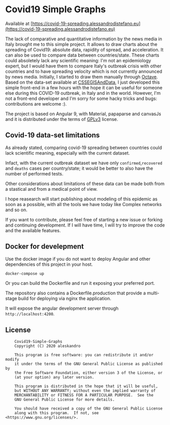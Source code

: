 # Covid19 Simple Graphs

Available at [https://covid-19-spreading.alessandrodistefano.eu](https://covid-19-spreading.alessandrodistefano.eu)

The lack of comparative and quantitative information by the news media in Italy brought 
me to this simple project.
It allows to draw charts about the spreading of Covid19: 
absolute data, rapidity of spread, and acceleration.
It can also be used to compare data between countries/state.
These charts could absoletely lack any scientific meaning: 
I'm not an epidemiology expert, but I would have them to compare Italy's outbreak crisis
with other countries 
and to have spreading velocity which is not currently announced by news media.
Initially, I started to draw them manually through 
[Octave](https://www.gnu.org/software/octave/).
Based on the data-set available at
[CSSEGISAndData](https://github.com/CSSEGISandData/COVID-19), 
I just developed this simple front-end in a few hours with the hope it 
can be useful for someone else during this COVID-19 outbreak, in Italy and in the world.
However, I'm not a front-end developer and I'm sorry for some hacky 
tricks and bugs: contributions are welcome :).


The project is based on Angular 9, with Material, papaparse and canvasJs 
and it is distributed under the terms of 
[GPLv3](https://github.com/aleskandro/covid19-charts-spreading-rapidity/blob/master/LICENSE) license.

## Covid-19 data-set limitations

As already stated, comparing covid-19 spreading between countries could lack
scientific meaning, especially with the current dataset.

Infact, with the current outbreak dataset we have only `confirmed`,`recovered` and `deaths` cases per country/state;
it would be better to also have the number of performed tests. 

Other considerations about limitations of these data can be made both from a stastical 
and from a medical point of view.

I hope reasearch will start publishing about modeling of this epidemic as soon as a possible,
with all the tools we have today like Complex networks and so on.

If you want to contribute, please feel free of starting a new issue or forking and continuing development. 
If I will have time, I will try to improve the code and the available features.

## Docker for develepment

Use the docker image if you do not want to deploy Angular and other dependencies of this project in your host.

```bash
docker-compose up
```

Or you can build the Dockerfile and run it exposing your preferred port.

The repository also contains a Dockerfile.production that provide a multi-stage build for deploying via nginx the application.

It will expose the angular development server through `http://localhost:4200`.

## License
```
    Covid19-Simple-Graphs
    Copyright (C) 2020 aleskandro

    This program is free software: you can redistribute it and/or modify
    it under the terms of the GNU General Public License as published by
    the Free Software Foundation, either version 3 of the License, or
    (at your option) any later version.

    This program is distributed in the hope that it will be useful,
    but WITHOUT ANY WARRANTY; without even the implied warranty of
    MERCHANTABILITY or FITNESS FOR A PARTICULAR PURPOSE.  See the
    GNU General Public License for more details.

    You should have received a copy of the GNU General Public License
    along with this program.  If not, see <https://www.gnu.org/licenses/>.
```
